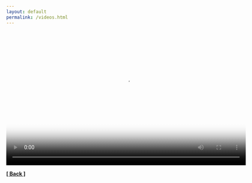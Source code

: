 ```yaml
---
layout: default
permalink: /videos.html
---
```

<head>
  <link href="https://unknownproject.github.io/player/video-js.css" rel="stylesheet" />

  <!-- If you'd like to support IE8 (for Video.js versions prior to v7) -->
  <script src="https://unknownproject.github.io/player/videojs-ie8.min.js"></script>
</head>

<body>
  <video
    id="my-video"
    class="video-js vjs-default-skin"
    controls
    preload="auto"
    width="640"
    height="360"
    poster="/assets/images/SHH.png"
    data-setup="{}"
  >
    <source src=video/p30_features.mp4" type="video/mp4" />
    <p class="vjs-no-js">
      To view this video please enable JavaScript, and consider upgrading to a
      web browser that
      <a href="https://videojs.com/html5-video-support/" target="_blank"
        >supports HTML5 video</a
      >
    </p>
  </video>

  <script src="https://unknownproject.github.io/player/video.js"></script>
</body>
  
**[[ Back ]](./)**